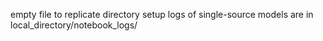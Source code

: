 empty file to replicate directory setup 
logs of single-source models are in local_directory/notebook_logs/
